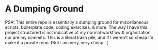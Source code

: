 # A Dumping Ground
PSA: This entire repo is essentially a dumping ground for miscellaneous scripts, boilerplate code, coding exercises, & more.  The way I have this project structured is not indicative of my normal workflow & organization, nor are my commits.  This is a literal trash pile, and if I weren't so cheap I'd make it a private repo. (But I am very, very cheap...)